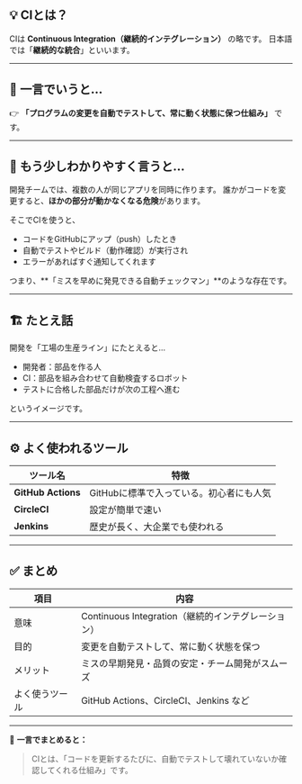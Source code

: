 ## 💡 CIとは？

CIは **Continuous Integration（継続的インテグレーション）** の略です。
日本語では「**継続的な統合**」といいます。

---

## 🧩 一言でいうと…

👉 **「プログラムの変更を自動でテストして、常に動く状態に保つ仕組み」** です。

---

## 🧠 もう少しわかりやすく言うと…

開発チームでは、複数の人が同じアプリを同時に作ります。
誰かがコードを変更すると、**ほかの部分が動かなくなる危険**があります。

そこでCIを使うと、

* コードをGitHubにアップ（push）したとき
* 自動でテストやビルド（動作確認）が実行され
* エラーがあればすぐ通知してくれます

つまり、**「ミスを早めに発見できる自動チェックマン」**のような存在です。

---

## 🏗️ たとえ話

開発を「工場の生産ライン」にたとえると…

* 開発者：部品を作る人
* CI：部品を組み合わせて自動検査するロボット
* テストに合格した部品だけが次の工程へ進む

というイメージです。

---

## ⚙️ よく使われるツール

| ツール名               | 特徴                      |
| ------------------ | ----------------------- |
| **GitHub Actions** | GitHubに標準で入っている。初心者にも人気 |
| **CircleCI**       | 設定が簡単で速い                |
| **Jenkins**        | 歴史が長く、大企業でも使われる         |

---

## ✅ まとめ

| 項目      | 内容                                   |
| ------- | ------------------------------------ |
| 意味      | Continuous Integration（継続的インテグレーション） |
| 目的      | 変更を自動テストして、常に動く状態を保つ                 |
| メリット    | ミスの早期発見・品質の安定・チーム開発がスムーズ             |
| よく使うツール | GitHub Actions、CircleCI、Jenkins など   |

---

🔹 **一言でまとめると：**

> CIとは、「コードを更新するたびに、自動でテストして壊れていないか確認してくれる仕組み」です。
